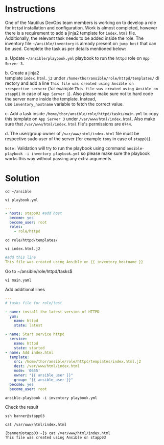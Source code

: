# Instructions

One of the Nautilus DevOps team members is working on to develop a role for `httpd` installation and configuration. Work is almost completed, however there is a requirement to add a jinja2 template for `index.html` file. Additionally, the relevant task needs to be added inside the role. The inventory file `~/ansible/inventory` is already present on `jump host` that can be used. Complete the task as per details mentioned below:

a. Update `~/ansible/playbook.yml` playbook to run the `httpd` role on `App Server 3`.

b. Create a jinja2 template `index.html.j2` under `/home/thor/ansible/role/httpd/templates/` directory and add a line `This file was created using Ansible on <respective server>` (for example `This file was created using Ansible on stapp01` in case of `App Server 1`). Also please make sure not to hard code the server name inside the template. Instead, use `inventory_hostname` variable to fetch the correct value.

c. Add a task inside `/home/thor/ansible/role/httpd/tasks/main.yml` to copy this template on `App Server 3` under `/var/www/html/index.html`. Also make sure that `/var/www/html/index.html` file's permissions are `0744`.

d. The user/group owner of `/var/www/html/index.html` file must be respective sudo user of the server (for example `tony` in case of `stapp01`).

`Note:` Validation will try to run the playbook using command `ansible-playbook -i inventory playbook.yml` so please make sure the playbook works this way without passing any extra arguments.


# Solution

`cd ~/ansible`

`vi playbook.yml`

```yaml
---
- hosts: stapp03 #add host
  become: yes
  become_user: root
  roles:
    - role/httpd
```

`cd role/httpd/templates/`

`vi index.html.j2`

```yaml
#add this line
This file was created using Ansible on {{ inventory_hostname }}
```

Go to ~/ansible/role/httpd/tasks$

`vi main.yaml`

Add additional lines

```yaml
---
# tasks file for role/test

- name: install the latest version of HTTPD
  yum:
    name: httpd
    state: latest

- name: Start service httpd
  service:
    name: httpd
    state: started
- name: Add index.html
  template:
    src: /home/thor/ansible/role/httpd/templates/index.html.j2
    dest: /var/www/html/index.html
    mode: '0655'
    owner: "{{ ansible_user }}"
    group: "{{ ansible_user }}"
  become: yes
  become_user: root
```

`ansible-playbook -i inventory playbook.yml`

Check the result

`ssh banner@stapp03`

`cat /var/www/html/index.html`

```bash
[banner@stapp03 ~]$ cat /var/www/html/index.html
This file was created using Ansible on stapp03
```

